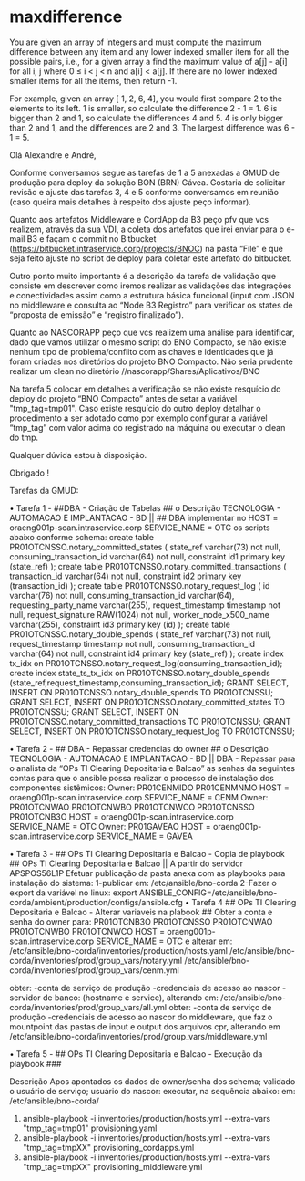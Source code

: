 # maxdifference

You are given an array of integers and must compute the maximum difference between any item and any lower indexed smaller item for all the possible pairs, i.e., for a given array a find the maximum value of a[j] - a[i] for all i, j where 0 ≤ i < j < n and a[i] < a[j]. If there are no lower indexed smaller items for all the items, then return -1.
 
For example, given an array [ 1, 2, 6, 4], you would first compare 2 to the elements to its left.  1 is smaller, so calculate the difference 2 - 1 = 1.  6 is bigger than 2 and 1, so calculate the differences 4 and 5.  4 is only bigger than 2 and 1, and the differences are 2 and 3.  The largest difference was 6 - 1 = 5.

Olá Alexandre e André,

Conforme conversamos segue as tarefas de 1 a 5 anexadas a GMUD de produção para deploy da solução BON (BRN) Gávea. Gostaria de solicitar revisão e ajuste das tarefas 3, 4 e 5 conforme conversamos em reunião (caso queira mais detalhes à respeito dos ajuste peço informar).

Quanto aos artefatos Middleware e CordApp da B3 peço pfv que vcs realizem, através da sua VDI, a coleta dos artefatos que irei enviar para o e-mail B3 e façam o commit no Bitbucket (https://bitbucket.intraservice.corp/projects/BNOC) na pasta “File” e que seja feito ajuste no script de deploy para coletar este artefato do bitbucket.

Outro ponto muito importante é a descrição da tarefa de validação que consiste em descrever como iremos realizar as validações das integrações e conectividades assim como a estrutura básica funcional (input com JSON no middleware e consulta ao “Node B3 Registro” para verificar os states de “proposta de emissão” e “registro finalizado”).

Quanto ao NASCORAPP peço que vcs realizem uma análise para identificar, dado que vamos utilizar o mesmo script do BNO Compacto, se não existe nenhum tipo de problema/conflito com as chaves e identidades que já foram criadas nos diretórios do projeto BNO Compacto. Não seria prudente realizar um clean no diretório //nascorapp/Shares/Aplicativos/BNO

Na tarefa 5 colocar em detalhes a verificação se não existe resquício do deploy do projeto “BNO Compacto” antes de setar a variável "tmp_tag=tmp01". Caso existe resquício do outro deploy detalhar o procedimento a ser adotado como por exemplo configurar a variável “tmp_tag” com valor acima do registrado na máquina ou executar o clean do tmp.

Qualquer dúvida estou à disposição.

Obrigado !

Tarefas da GMUD:

•	Tarefa 1 - ##DBA - Criação de Tabelas ##
o	Descrição
TECNOLOGIA - AUTOMACAO E IMPLANTACAO - BD || ## DBA implementar no HOST = oraeng001p-scan.intraservice.corp SERVICE_NAME = OTC os scripts abaixo conforme schema: 
create table PR01OTCNSSO.notary_committed_states ( state_ref varchar(73) not null, consuming_transaction_id varchar(64) not null, constraint id1 primary key (state_ref) ); 
create table PR01OTCNSSO.notary_committed_transactions ( transaction_id varchar(64) not null, constraint id2 primary key (transaction_id) ); 
create table PR01OTCNSSO.notary_request_log ( id varchar(76) not null, consuming_transaction_id varchar(64), requesting_party_name varchar(255), request_timestamp timestamp not null, request_signature RAW(1024) not null, worker_node_x500_name varchar(255), constraint id3 primary key (id) ); 
create table PR01OTCNSSO.notary_double_spends ( state_ref varchar(73) not null, request_timestamp timestamp not null, consuming_transaction_id varchar(64) not null, constraint id4 primary key (state_ref) ); 
create index tx_idx on PR01OTCNSSO.notary_request_log(consuming_transaction_id); 
create index state_ts_tx_idx on PR01OTCNSSO.notary_double_spends (state_ref,request_timestamp,consuming_transaction_id); 
GRANT SELECT, INSERT ON PR01OTCNSSO.notary_double_spends TO PR01OTCNSSU; 
GRANT SELECT, INSERT ON PR01OTCNSSO.notary_committed_states TO PR01OTCNSSU; 
GRANT SELECT, INSERT ON PR01OTCNSSO.notary_committed_transactions TO PR01OTCNSSU; 
GRANT SELECT, INSERT ON PR01OTCNSSO.notary_request_log TO PR01OTCNSSU;

•	Tarefa 2 - ## DBA - Repassar credencias do owner ##
o	Descrição
TECNOLOGIA - AUTOMACAO E IMPLANTACAO - BD || DBA - Repassar para o analista da “OPs TI Clearing Depositaria e Balcao” as senhas da seguintes contas para que o ansible possa realizar o processo de instalação dos componentes sistêmicos: 
Owner: 
PR01CENMIDO 
PR01CENMNMO 
HOST = oraeng001p-scan.intraservice.corp SERVICE_NAME = CENM
Owner: 
PR01OTCNWAO 
PR01OTCNWBO
PR01OTCNWCO
PR01OTCNSSO
PR01OTCNB3O
HOST = oraeng001p-scan.intraservice.corp SERVICE_NAME = OTC
Owner:
PR01GAVEAO
HOST = oraeng001p-scan.intraservice.corp SERVICE_NAME = GAVEA

•	Tarefa 3 - ## OPs TI Clearing Depositaria e Balcao - Copia de playbook ##
OPs TI Clearing Depositaria e Balcao || 
A partir do servidor APSPOS56L1P 
Efetuar publicação da pasta anexa com as playbooks para instalação do sistema: 
1-publicar em: /etc/ansible/bno-corda 
2-Fazer o export da variável no linux: export ANSIBLE_CONFIG=/etc/ansible/bno-corda/ambient/production/configs/ansible.cfg
•	Tarefa 4 ## OPs TI Clearing Depositaria e Balcao - Alterar variaveis na plabook ##
Obter a conta e senha do owner para: 
PR01OTCNB3O
PR01OTCNSSO
PR01OTCNWAO
PR01OTCNWBO
PR01OTCNWCO
HOST = oraeng001p-scan.intraservice.corp SERVICE_NAME = OTC 
e alterar em: 
/etc/ansible/bno-corda/inventories/production/hosts.yaml
/etc/ansible/bno-corda/inventories/prod/group_vars/notary.yml
/etc/ansible/bno-corda/inventories/prod/group_vars/cenm.yml 

obter: -conta de serviço de produção -credenciais de acesso ao nascor -servidor de banco: (hostname e service), alterando em: /etc/ansible/bno-corda/inventories/prod/group_vars/all.yml
obter: -conta de serviço de produção -credenciais de acesso ao nascor do middleware, que faz o mountpoint das pastas de input e output dos arquivos cpr, alterando em /etc/ansible/bno-corda/inventories/prod/group_vars/middleware.yml 

•	Tarefa 5 - ## OPs TI Clearing Depositaria e Balcao - Execução da playbook ###

Descrição
Apos apontados os dados de owner/senha dos schema; validado o usuário de serviço; usuário do nascor: executar, na sequência abaixo: 
em: /etc/ansible/bno-corda/ 
1.	ansible-playbook -i inventories/production/hosts.yml --extra-vars "tmp_tag=tmp01" provisioning.yaml
2.	ansible-playbook -i inventories/production/hosts.yml --extra-vars "tmp_tag=tmpXX" provisioning_cordapps.yml
3.	ansible-playbook -i inventories/production/hosts.yml --extra-vars "tmp_tag=tmpXX" provisioning_middleware.yml

